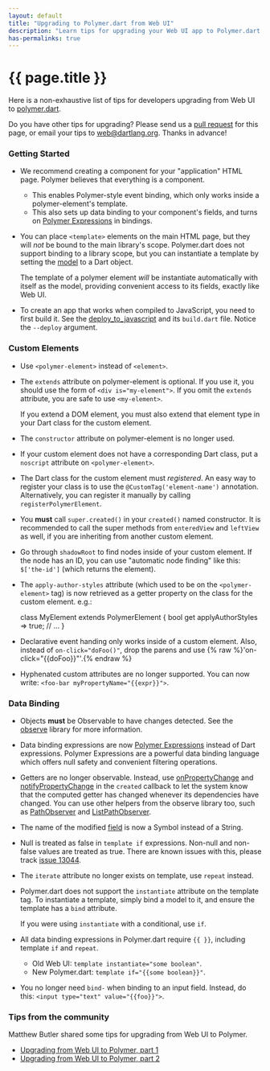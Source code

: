 ```yaml
---
layout: default
title: "Upgrading to Polymer.dart from Web UI"
description: "Learn tips for upgrading your Web UI app to Polymer.dart."
has-permalinks: true
---
```


# {{ page.title }}

Here is a non-exhaustive list of tips for developers upgrading from
Web UI to [polymer.dart](/polymer/).

Do you have other tips for upgrading? Please send us a
[pull request](https://github.com/dart-lang/dartlang.org)
for this page, or email your tips to
[web@dartlang.org](https://groups.google.com/a/dartlang.org/forum/#!forum/web).
Thanks in advance!

### Getting Started

* We recommend creating a component for your "application" HTML page.
  Polymer believes that everything is a component.
  - This enables Polymer-style event binding, which only works inside a
    polymer-element's template.
  - This also sets up data binding to your component's fields, and turns on
    [Polymer Expressions](http://pub.dartlang.org/packages/polymer_expressions)
    in bindings.

* You can place `<template>` elements on the main HTML page, but they will *not*
  be bound to the main library's scope. Polymer.dart does not support binding
  to a library scope, but you can instantiate a template by setting the
  [model](http://api.dartlang.org/docs/releases/latest/dart_html/Element.html#model)
  to a Dart object.

  The template of a polymer element *will* be instantiate automatically with
  itself as the model, providing convenient access to its fields, exactly like
  Web UI.

* To create an app that works when compiled to JavaScript, you need to first
  build it. See the
  [deploy_to_javascript](https://github.com/sethladd/dart-polymer-dart-examples/tree/master/web/deploy_to_javascript)
  and its `build.dart` file. Notice the `--deploy` argument.

### Custom Elements

* Use `<polymer-element>` instead of `<element>`.

* The `extends` attribute on polymer-element is optional. If you use it,
  you should use the form of `<div is="my-element">`. If you omit the
  `extends` attribute, you are safe to use `<my-element>`.

  If you extend a DOM element, you must also extend that element type
  in your Dart class for the custom element.

* The `constructor` attribute on polymer-element is no longer used.

* If your custom element does not have a corresponding Dart class,
  put a `noscript` attribute on `<polymer-element>`.

* The Dart class for the custom element must _registered_.
  An easy way to register your class is to use the
  `@CustomTag('element-name')` annotation.
  Alternatively, you can register it manually by calling
  `registerPolymerElement`.

* You **must** call `super.created()` in your `created()` named constructor.
  It is recommended to call the super methods
  from `enteredView` and `leftView` as well, if you
  are inheriting from another custom element.

* Go through `shadowRoot` to find nodes inside of your custom element.
  If the node has an ID, you can use "automatic node finding" like
  this: `$['the-id']` (which returns the element).

* The `apply-author-styles` attribute (which used to be on the
  `<polymer-element>` tag)
  is now retrieved as a getter property on the class for the custom element.
  e.g.:

    class MyElement extends PolymerElement {
       bool get applyAuthorStyles => true;
       // ...
    }

* Declarative event handing only works inside of a custom element.
  Also, instead of `on-click="doFoo()"`, drop the parens and use
  {% raw %}'on-click="{{doFoo}}"'.{% endraw %}

* Hyphenated custom attributes are no longer supported. You can now
  write: `<foo-bar myPropertyName="{{expr}}">`.

### Data Binding

* Objects **must** be Observable to have changes detected. See the
  [observe](http://api.dartlang.org/docs/releases/latest/observe/index.html)
  library for more information.

* Data binding expressions are now
  [Polymer Expressions](http://pub.dartlang.org/packages/polymer_expressions)
  instead of Dart expressions. Polymer Expressions are a powerful data binding
  language which offers null safety and convenient filtering operations.

* Getters are no longer observable. Instead, use
  [onPropertyChange](http://www.dartdocs.org/documentation/observe/latest/index.html#observe/observe@id_onPropertyChange) and
  [notifyPropertyChange](http://www.dartdocs.org/documentation/observe/0.12.2/index.html#observe/observe.ChangeNotifier@id_notifyPropertyChange)
  in the `created` callback to let the system know that the computed getter has
  changed whenever its dependencies have changed. You can use other helpers from
  the observe library too, such as
  [PathObserver](http://www.dartdocs.org/documentation/observe/0.12.2/index.html#observe/observe.PathObserver)
  and [ListPathObserver](http://www.dartdocs.org/documentation/observe/0.12.2/index.html#observe/observe.ListPathObserver).

* The name of the modified
  [field](http://api.dartlang.org/docs/releases/latest/observe/PropertyChangeRecord.html#field)
  is now a Symbol instead of a String.

* Null is treated as false in `template if` expressions.
  Non-null and non-false values are treated as true.
  There are known issues with this, please track
  [issue 13044](https://code.google.com/p/dart/issues/detail?id=13044).

* The `iterate` attribute no longer exists on template, use `repeat` instead.

* Polymer.dart does not support the `instantiate` attribute on the template
  tag. To instantiate a template, simply bind a model to it, and ensure the
  template has a `bind` attribute.

  If you were using `instantiate` with a conditional, use `if`.

* All data binding expressions in Polymer.dart require `{{ }}`, including
  template `if` and `repeat`.
  - Old Web UI: `template instantiate="some boolean"`.
  - New Polymer.dart: `template if="{{some boolean}}"`.

* You no longer need `bind-` when binding to an input field. Instead, do this:
  `<input type="text" value="{{foo}}">`.

### Tips from the community

Matthew Butler shared some tips for upgrading from Web UI to Polymer.

* [Upgrading from Web UI to Polymer, part 1](http://blog.butlermatt.me/?p=13)
* [Upgrading from Web UI to Polymer, part 2](http://blog.butlermatt.me/?p=35)
